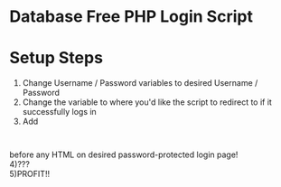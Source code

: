 Database Free PHP Login Script
=======================

Setup Steps
=======================
1) Change Username / Password variables to desired Username / Password <br>
2) Change the variable to where you'd like the script to redirect to if it successfully logs in <br>
3) Add 
<code> 
<?php
session_start();
if(!isset($_SESSION['loggedin'])) die("dead");
?>
</code>
before any HTML on desired password-protected login page!<br>
4)???<br>
5)PROFIT!!

